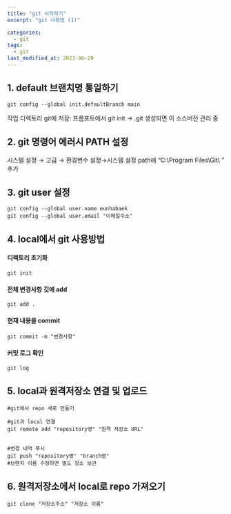 ```yaml
---
title: "git 시작하기"
excerpt: "git 사용법 (1)"

categories:
  - git
tags:
  - git
last_modified_at: 2023-06-29
--- 
```


## 1. default 브랜치명 통일하기 ##

```shell
git config --global init.defaultBranch main
```
작업 디렉토리 git에 저장: 프롬포트에서  git init  → .git 생성되면 이 소스버전 관리 중

## 2. git 명령어 에러시 PATH 설정 ##

시스템 설정 → 고급 → 환경변수 설정→시스템 설정 path에 “C:\Program Files\Git\ ” 추가

## 3. git user 설정 ##

```shell
git config --global user.name eunhabaek
git config --global user.email "이메일주소"
```

## 4. local에서 git 사용방법 ##

#### 디렉토리 초기화 ####

```shell
git init
```
#### 전체 변경사항 깃에 add ####
```shell
git add .
```

#### 현재 내용을 commit ####
```shell
git commit -m "변경사항"
```

#### 커밋 로그 확인 ####

```shell
git log
```

## 5. local과 원격저장소 연결 및 업로드 ##

```shell
#git에서 repo 새로 만들기

#git과 local 연결
git remote add "repository명" "원격 저장소 URL"
```

```shell    

#변경 내역 푸시
git push "repository명" "branch명"
#브랜치 이름 수정하면 별도 장소 보관
```
## 6. 원격저장소에서 local로 repo 가져오기 ##

```shell
git clone "저장소주소" "저장소 이름"
```